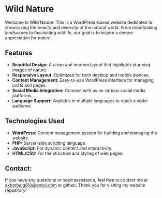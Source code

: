 # Wild Nature

Welcome to Wild Nature! This is a WordPress-based website dedicated to showcasing the beauty and diversity of the natural world. From breathtaking landscapes to fascinating wildlife,
our goal is to inspire a deeper appreciation for nature.

## Features

- **Beautiful Design:** A clean and modern layout that highlights stunning images of nature.
- **Responsive Layout:** Optimized for both desktop and mobile devices.
- **Content Management:** Easy-to-use WordPress interface for managing posts and pages.
- **Social Media Integration:** Connect with us on various social media platforms.
- **Language Support:** Available in multiple languages to reach a wider audience.

## Technologies Used

- **WordPress:** Content management system for building and managing the website.
- **PHP:** Server-side scripting language.
- **JavaScript:** For dynamic content and interactivity.
- **HTML/CSS:** For the structure and styling of web pages.

## Contact:
If you have any questions or need assistance, feel free to contact me at akbarbaig610@email.com or github.
Thank you for visiting my website repository!
